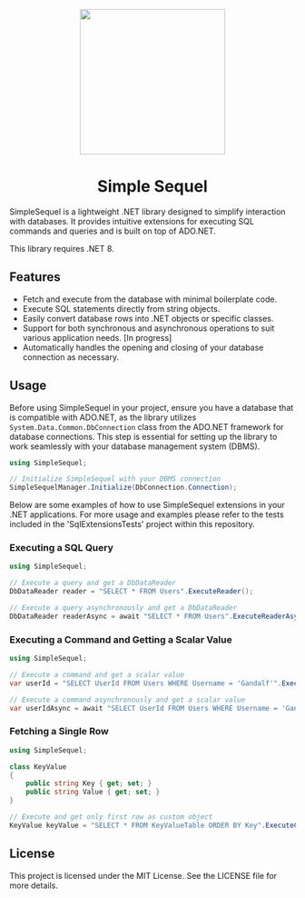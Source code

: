 <p align="center">
  <a>
    <picture>
      <source media="(prefers-color-scheme: dark)" srcset="https://github.com/PokkeYuri/SimpleSequel/assets/86960788/21096292-0d1c-4217-bce9-cb653fff301e">
      <img src="https://github.com/PokkeYuri/SimpleSequel/assets/86960788/21096292-0d1c-4217-bce9-cb653fff301e" height="256">
    </picture>
  <h1 align="center">Simple Sequel</h1>
  </a>
</p>


SimpleSequel is a lightweight .NET library designed to simplify interaction with databases. It provides intuitive extensions for executing SQL commands and queries and is built on top of ADO.NET.

This library requires .NET 8.

## Features

- Fetch and execute from the database with minimal boilerplate code.
- Execute SQL statements directly from string objects.
- Easily convert database rows into .NET objects or specific classes.
- Support for both synchronous and asynchronous operations to suit various application needs. [In progress]
- Automatically handles the opening and closing of your database connection as necessary.

<!--- 
## Installation

To use SimpleSequel in your project, install it via NuGet:

```bash
Install-Package SimpleSequel
```
-->


## Usage

Before using SimpleSequel in your project, ensure you have a database that is compatible with ADO.NET, as the library utilizes `System.Data.Common.DbConnection` class from the ADO.NET framework for database connections. This step is essential for setting up the library to work seamlessly with your database management system (DBMS).

```csharp
using SimpleSequel;

// Initialize SimpleSequel with your DBMS connection
SimpleSequelManager.Initialize(DbConnection.Connection);
``` 
Below are some examples of how to use SimpleSequel extensions in your .NET applications.
For more usage and examples please refer to the tests included in the 'SqlExtensionsTests' project within this repository.

### Executing a SQL Query
```cs
using SimpleSequel;

// Execute a query and get a DbDataReader
DbDataReader reader = "SELECT * FROM Users".ExecuteReader();

// Execute a query asynchronously and get a DbDataReader
DbDataReader readerAsync = await "SELECT * FROM Users".ExecuteReaderAsync();
```

### Executing a Command and Getting a Scalar Value
```cs
using SimpleSequel;

// Execute a command and get a scalar value
var userId = "SELECT UserId FROM Users WHERE Username = 'Gandalf'".ExecuteScalar<int>();

// Execute a command asynchronously and get a scalar value
var userIdAsync = await "SELECT UserId FROM Users WHERE Username = 'Gandalf'".ExecuteScalarAsync<int>();
```

### Fetching a Single Row
```cs
using SimpleSequel;

class KeyValue
{
    public string Key { get; set; }
    public string Value { get; set; }
}

// Execute and get only first row as custom object
KeyValue keyValue = "SELECT * FROM KeyValueTable ORDER BY Key".ExecuteClass<KeyValue>();
```

## License

This project is licensed under the MIT License. See the LICENSE file for more details.
